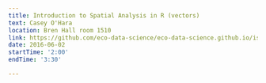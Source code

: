 ```yaml
---
title: Introduction to Spatial Analysis in R (vectors)
text: Casey O'Hara
location: Bren Hall room 1510
link: https://github.com/eco-data-science/eco-data-science.github.io/issues/15
date: 2016-06-02
startTime: '2:00'
endTime: '3:30'

---
```

